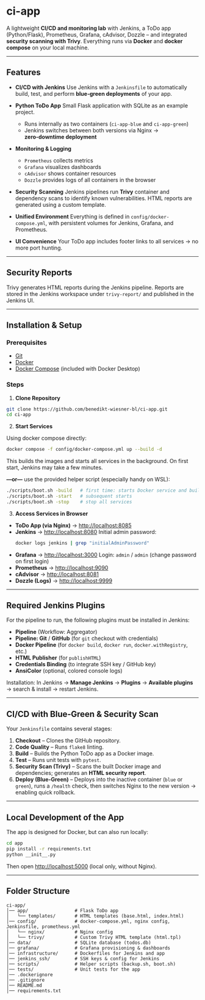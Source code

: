 # ci-app

A lightweight **CI/CD and monitoring lab** with Jenkins, a ToDo app (Python/Flask), Prometheus, Grafana, cAdvisor, Dozzle – and integrated **security scanning with Trivy**.
Everything runs via **Docker** and **docker compose** on your local machine.

---

## Features

- **CI/CD with Jenkins**
  Use Jenkins with a `Jenkinsfile` to automatically build, test, and perform **blue‑green deployments** of your app.

- **Python ToDo App**
  Small Flask application with SQLite as an example project.
  - Runs internally as two containers (`ci-app-blue` and `ci-app-green`)
  - Jenkins switches between both versions via Nginx → **zero‑downtime deployment**

- **Monitoring & Logging**
  - `Prometheus` collects metrics
  - `Grafana` visualizes dashboards
  - `cAdvisor` shows container resources
  - `Dozzle` provides logs of all containers in the browser

- **Security Scanning**
  Jenkins pipelines run **Trivy** container and dependency scans to identify known vulnerabilities.
  HTML reports are generated using a custom template.

- **Unified Environment**
  Everything is defined in `config/docker-compose.yml`, with persistent volumes for Jenkins, Grafana, and Prometheus.

- **UI Convenience**
  Your ToDo app includes footer links to all services → no more port hunting.
---

## Security Reports

Trivy generates HTML reports during the Jenkins pipeline.
Reports are stored in the Jenkins workspace under `trivy-report/` and published in the Jenkins UI.

---

## Installation & Setup

### Prerequisites

- [Git](https://git-scm.com/)
- [Docker](https://docs.docker.com/get-docker/)
- [Docker Compose](https://docs.docker.com/compose/) (included with Docker Desktop)

### Steps

1. **Clone Repository**

```bash
git clone https://github.com/benedikt-wiesner-bl/ci-app.git
cd ci-app
```

2. **Start Services**

Using docker compose directly:

```bash
docker compose -f config/docker-compose.yml up --build -d
```

This builds the images and starts all services in the background.
On first start, Jenkins may take a few minutes.

**—or—** use the provided helper script (especially handy on WSL):

```bash
./scripts/boot.sh -build   # first time: starts Docker service and builds/starts all services
./scripts/boot.sh -start   # subsequent starts
./scripts/boot.sh -stop    # stop all services
```

3. **Access Services in Browser**

- **ToDo App (via Nginx)** → <http://localhost:8085>
- **Jenkins** → <http://localhost:8080>
  Initial admin password:
  ```bash
  docker logs jenkins | grep "initialAdminPassword"
  ```
- **Grafana** → <http://localhost:3000>
  Login: `admin` / `admin` (change password on first login)
- **Prometheus** → <http://localhost:9090>
- **cAdvisor** → <http://localhost:8081>
- **Dozzle (Logs)** → <http://localhost:9999>

---

## Required Jenkins Plugins

For the pipeline to run, the following plugins must be installed in Jenkins:

- **Pipeline** (Workflow: Aggregator)
- **Pipeline: Git** / **GitHub** (for `git` checkout with credentials)
- **Docker Pipeline** (for `docker build`, `docker run`, `docker.withRegistry`, etc.)
- **HTML Publisher** (for `publishHTML`)
- **Credentials Binding** (to integrate SSH key / GitHub key)
- **AnsiColor** (optional, colored console logs)

Installation:
In Jenkins → **Manage Jenkins** → **Plugins** → **Available plugins** → search & install → restart Jenkins.

---

## CI/CD with Blue‑Green & Security Scan

Your `Jenkinsfile` contains several stages:

1. **Checkout** – Clones the GitHub repository.
2. **Code Quality** – Runs `flake8` linting.
3. **Build** – Builds the Python ToDo app as a Docker image.
4. **Test** – Runs unit tests with `pytest`.
5. **Security Scan (Trivy)** – Scans the built Docker image and dependencies; generates an **HTML security report**.
6. **Deploy (Blue‑Green)** – Deploys into the inactive container (`blue` or `green`), runs a `/health` check, then switches Nginx to the new version → enabling quick rollback.

---

## Local Development of the App

The app is designed for Docker, but can also run locally:

```bash
cd app
pip install -r requirements.txt
python __init__.py
```

Then open <http://localhost:5000> (local only, without Nginx).

---

## Folder Structure

```
ci-app/
│── app/                 # Flask ToDo app
│   └── templates/       # HTML templates (base.html, index.html)
│── config/              # docker-compose.yml, nginx config, Jenkinsfile, prometheus.yml
│   └── nginx/           # Nginx config
│   └── trivy/           # Custom Trivy HTML template (html.tpl)
│── data/                # SQLite database (todos.db)
│── grafana/             # Grafana provisioning & dashboards
│── infrastructure/      # Dockerfiles for Jenkins and app
│── jenkins_ssh/         # SSH keys & config for Jenkins
│── scripts/             # Helper scripts (backup.sh, boot.sh)
│── tests/               # Unit tests for the app
│── .dockerignore
│── .gitignore
│── README.md
│── requirements.txt
```

